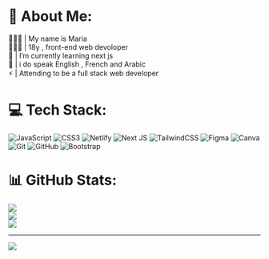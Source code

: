 # 💫 About Me:
🙋🏻‍♀️ | My name is Maria<br>👩🏻‍💻 | 18y , front-end web devoloper<br>🌱 | I’m currently learning next js <br>💬 | i do speak English , French and Arabic<br>⚡ | Attending to be a full stack web developer


# 💻 Tech Stack:
![JavaScript](https://img.shields.io/badge/javascript-%23323330.svg?style=for-the-badge&logo=javascript&logoColor=%23F7DF1E) ![CSS3](https://img.shields.io/badge/css3-%231572B6.svg?style=for-the-badge&logo=css3&logoColor=white) ![Netlify](https://img.shields.io/badge/netlify-%23000000.svg?style=for-the-badge&logo=netlify&logoColor=#00C7B7) ![Next JS](https://img.shields.io/badge/Next-black?style=for-the-badge&logo=next.js&logoColor=white) ![TailwindCSS](https://img.shields.io/badge/tailwindcss-%2338B2AC.svg?style=for-the-badge&logo=tailwind-css&logoColor=white) ![Figma](https://img.shields.io/badge/figma-%23F24E1E.svg?style=for-the-badge&logo=figma&logoColor=white) ![Canva](https://img.shields.io/badge/Canva-%2300C4CC.svg?style=for-the-badge&logo=Canva&logoColor=white) ![Git](https://img.shields.io/badge/git-%23F05033.svg?style=for-the-badge&logo=git&logoColor=white) ![GitHub](https://img.shields.io/badge/github-%23121011.svg?style=for-the-badge&logo=github&logoColor=white) ![Bootstrap](https://img.shields.io/badge/bootstrap-%238511FA.svg?style=for-the-badge&logo=bootstrap&logoColor=white)
# 📊 GitHub Stats:
![](https://github-readme-stats.vercel.app/api?username=mariabh7&theme=dark&hide_border=true&include_all_commits=true&count_private=false)<br/>
![](https://nirzak-streak-stats.vercel.app/?user=mariabh7&theme=dark&hide_border=true)<br/>
![](https://github-readme-stats.vercel.app/api/top-langs/?username=mariabh7&theme=dark&hide_border=true&include_all_commits=true&count_private=false&layout=compact)

---
[![](https://visitcount.itsvg.in/api?id=mariabh7&icon=0&color=0)](https://visitcount.itsvg.in)

<!-- Proudly created with GPRM ( https://gprm.itsvg.in ) -->

